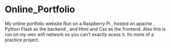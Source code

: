 # Online_Portfolio
 My online portfolio website
 Run on a Raspberry Pi , hosted on apache , Python Flask as the backend , and Html and Css as the frontend.
 Also this is run on my own wifi network so you can't exactly acess it. Its more of a practice project.
